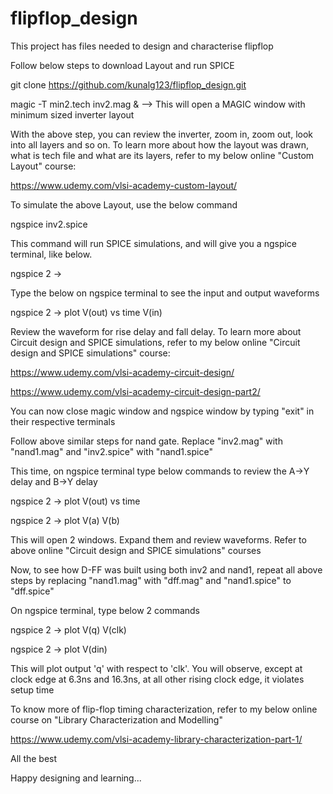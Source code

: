 # flipflop_design
This project has files needed to design and characterise flipflop

Follow below steps to download Layout and run SPICE

git clone https://github.com/kunalg123/flipflop_design.git

magic -T min2.tech inv2.mag & --> This will open a MAGIC window with minimum sized inverter layout

With the above step, you can review the inverter, zoom in, zoom out, look into all layers and so on. To learn more about how the layout was drawn, what is tech file and what are its layers, refer to my below online "Custom Layout" course:

https://www.udemy.com/vlsi-academy-custom-layout/

To simulate the above Layout, use the below command

ngspice inv2.spice 

This command will run SPICE simulations, and will give you a ngspice terminal, like below.

ngspice 2 -> 

Type the below on ngspice terminal to see the input and output waveforms

ngspice 2 -> plot V(out) vs time V(in)

Review the waveform for rise delay and fall delay. To learn more about Circuit design and SPICE simulations, refer to my below online "Circuit design and SPICE simulations" course:

https://www.udemy.com/vlsi-academy-circuit-design/

https://www.udemy.com/vlsi-academy-circuit-design-part2/

You can now close magic window and ngspice window by typing "exit" in their respective terminals

Follow above similar steps for nand gate. Replace "inv2.mag" with "nand1.mag" and "inv2.spice" with "nand1.spice"

This time, on ngspice terminal type below commands to review the A->Y delay and B->Y delay

ngspice 2 -> plot V(out) vs time 

ngspice 2 -> plot V(a) V(b)

This will open 2 windows. Expand them and review waveforms. Refer to above online "Circuit design and SPICE simulations" courses

Now, to see how D-FF was built using both inv2 and nand1, repeat all above steps by replacing "nand1.mag" with "dff.mag" and "nand1.spice" to "dff.spice" 

On ngspice terminal, type below 2 commands

ngspice 2 -> plot V(q) V(clk)

ngspice 2 -> plot V(din)

This will plot output 'q' with respect to 'clk'. You will observe, except at clock edge at 6.3ns and 16.3ns, at all other rising clock edge, it violates setup time

To know more of flip-flop timing characterization, refer to my below online course on "Library Characterization and Modelling"

https://www.udemy.com/vlsi-academy-library-characterization-part-1/

All the best

Happy designing and learning...
